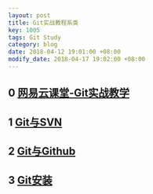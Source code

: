 ```yaml
---
layout: post
title: Git实战教程系类
key: 1005
tags: Git Study
category: blog
date: 2018-04-12 19:01:00 +08:00
modify_date: 2018-04-17 19:02:00 +08:00
---
```


## 0 [网易云课堂-Git实战教学](https://study.163.com/course/introduction/1005214008.htm)

## 1 [Git与SVN](https://yicm.github.io/blog/2018/04/09/Git-SVN.html)

## 2 [Git与Github](https://yicm.github.io/blog/2018/04/10/Git-Github.html)

## 3 [Git安装](https://yicm.github.io/blog/2018/04/11/Git-Install.html)

